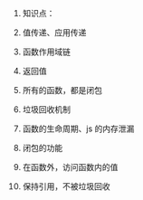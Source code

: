 <!--
 * @Descripttion: 
 * @version: 
 * @Author: Evildoer98
 * @Date: 2021-10-27 21:15:46
 * @LastEditors: Evildoer98
 * @LastEditTime: 2021-10-27 21:16:57
-->

1. 知识点：
  1. 值传递、应用传递
  2. 函数作用域链
  3. 返回值
  4. 所有的函数，都是闭包
  5. 垃圾回收机制
  6. 函数的生命周期、js 的内存泄漏

2. 闭包的功能
  1. 在函数外，访问函数内的值
  2. 保持引用，不被垃圾回收


